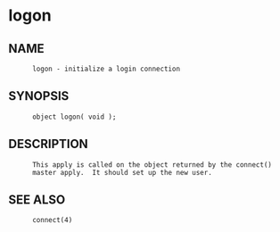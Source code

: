 # logon
## NAME
          logon - initialize a login connection

## SYNOPSIS
          object logon( void );

## DESCRIPTION
          This apply is called on the object returned by the connect()
          master apply.  It should set up the new user.

## SEE ALSO
          connect(4)
